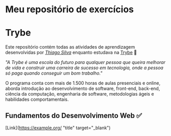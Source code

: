 # Meu repositório de exercícios

# Trybe

Este repositório contém todas as atividades de aprendizagem desenvolvidas por _[Thiago Silva](https://www.linkedin.com/in/thiagosilva042/)_ enquanto estudava na [Trybe](https://www.betrybe.com/) 🚀

_"A Trybe é uma escola do futuro para qualquer pessoa que queira melhorar de vida e construir uma carreira de sucesso em tecnologia, onde a pessoa só paga quando conseguir um bom trabalho."_

O programa conta com mais de 1.500 horas de aulas presenciais e online, aborda introdução ao desenvolvimento de software, front-end, back-end, ciência da computação, engenharia de software, metodologias ágeis e habilidades comportamentais.

## Fundamentos do Desenvolvimento Web ✅

[Link](https://example.org/ "title" target="_blank")
